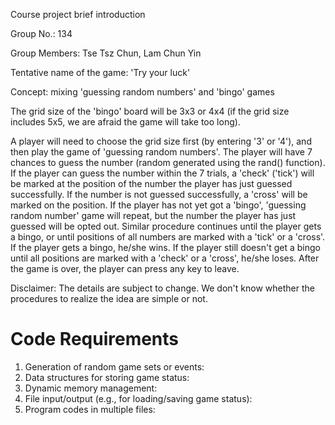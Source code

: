 Course project brief introduction

Group No.: 134

Group Members: Tse Tsz Chun, Lam Chun Yin

Tentative name of the game: 'Try your luck'

Concept: mixing 'guessing random numbers' and 'bingo' games

The grid size of the 'bingo' board will be 3x3 or 4x4 (if the grid size includes 5x5, we are afraid the game will take too long).

A player will need to choose the grid size first (by entering '3' or '4'), and then play the game of 'guessing random numbers'. The player will have 7 chances to guess the number (random generated using the rand() function). If the player can guess the number within the 7 trials, a 'check' ('tick') will be marked at the position of the number the player has just guessed successfully. If the number is not guessed successfully, a 'cross' will be marked on the position. If the player has not yet got a 'bingo', 'guessing random number' game will repeat, but the number the player has just guessed will be opted out. Similar procedure continues until the player gets a bingo, or until positions of all numbers are marked with a 'tick' or a 'cross'. If the player gets a bingo, he/she wins. If the player still doesn't get a bingo until all positions are marked with a 'check' or a 'cross', he/she loses. After the game is over, the player can press any key to leave. 

Disclaimer: The details are subject to change. We don't know whether the procedures to realize the idea are simple or not.

# Code Requirements
1. Generation of random game sets or events: 
2. Data structures for storing game status: 
3. Dynamic memory management: 
4. File input/output (e.g., for loading/saving game status): 
5. Program codes in multiple files: 
